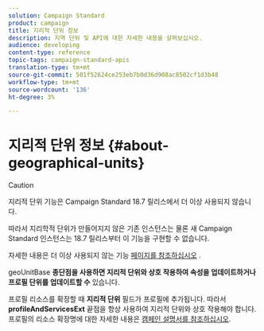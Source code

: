 ```yaml
---
solution: Campaign Standard
product: campaign
title: 지리적 단위 정보
description: 지역 단위 및 API에 대한 자세한 내용을 살펴보십시오.
audience: developing
content-type: reference
topic-tags: campaign-standard-apis
translation-type: tm+mt
source-git-commit: 501f52624ce253eb7b0d36d908ac8502cf1d3b48
workflow-type: tm+mt
source-wordcount: '136'
ht-degree: 3%

---
```



# 지리적 단위 정보 {#about-geographical-units}

>[!CAUTION]
>
>지리적 단위 기능은 Campaign Standard 18.7 릴리스에서 더 이상 사용되지 않습니다.
>
>따라서 지리학적 단위가 만들어지지 않은 기존 인스턴스는 물론 새 Campaign Standard 인스턴스는 18.7 릴리스부터 이 기능을 구현할 수 없습니다.
>
>자세한 내용은 더 이상 사용되지 않는 기능 <a href="https://helpx.adobe.com/kr/campaign/kb/acs-deprecated-and-removed-features.html">페이지를 참조하십시오</a> .

geoUnitBase **종단점을 사용하면 지리적 단위와 상호 작용하여 속성을 업데이트하거나 프로필 단위를 업데이트할 수** 있습니다.

프로필 리소스를 확장할 때 **지리적 단위** 필드가 프로필에 추가됩니다. 따라서 **profileAndServicesExt** 끝점을 항상 사용하여 지리적 단위와 상호 작용해야 합니다. 프로필의 리소스 확장명에 대한 자세한 내용은 [캠페인 설명서를 참조하십시오](https://helpx.adobe.com/campaign/standard/administration/using/organizational-units.html#partitioning-profiles).
